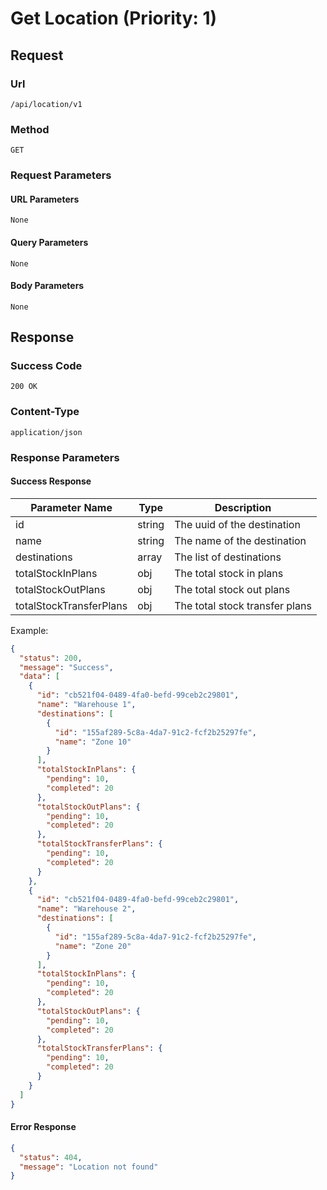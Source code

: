 # Get Location (Priority: 1)

## Request

### Url

`/api/location/v1`

### Method

`GET`

### Request Parameters

#### URL Parameters

`None`

#### Query Parameters

`None`

#### Body Parameters

`None`

## Response

### Success Code

`200 OK`

### Content-Type

`application/json`

### Response Parameters

#### Success Response

| Parameter Name          | Type   | Description                    |
|-------------------------|--------|--------------------------------|
| id                      | string | The uuid of the destination    |
| name                    | string | The name of the destination    |
| destinations            | array  | The list of destinations       |
| totalStockInPlans       | obj    | The total stock in plans       |
| totalStockOutPlans      | obj    | The total stock out plans      |
| totalStockTransferPlans | obj    | The total stock transfer plans |

Example:

```json
{
  "status": 200,
  "message": "Success",
  "data": [
    {
      "id": "cb521f04-0489-4fa0-befd-99ceb2c29801",
      "name": "Warehouse 1",
      "destinations": [
        {
          "id": "155af289-5c8a-4da7-91c2-fcf2b25297fe",
          "name": "Zone 10"
        }
      ],
      "totalStockInPlans": {
        "pending": 10,
        "completed": 20
      },
      "totalStockOutPlans": {
        "pending": 10,
        "completed": 20
      },
      "totalStockTransferPlans": {
        "pending": 10,
        "completed": 20
      }
    },
    {
      "id": "cb521f04-0489-4fa0-befd-99ceb2c29801",
      "name": "Warehouse 2",
      "destinations": [
        {
          "id": "155af289-5c8a-4da7-91c2-fcf2b25297fe",
          "name": "Zone 20"
        }
      ],
      "totalStockInPlans": {
        "pending": 10,
        "completed": 20
      },
      "totalStockOutPlans": {
        "pending": 10,
        "completed": 20
      },
      "totalStockTransferPlans": {
        "pending": 10,
        "completed": 20
      }
    }
  ]
}
```

#### Error Response

```json
{
  "status": 404,
  "message": "Location not found"
}
```